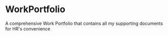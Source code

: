 # WorkPortfolio
A comprehensive Work Portfolio that contains all my supporting documents for HR's convenience
